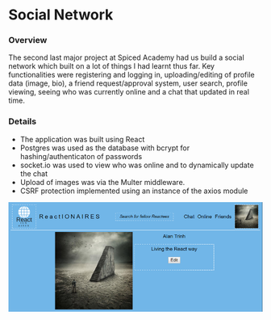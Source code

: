 # Social Network

### Overview

The second last major project at Spiced Academy had us build a social network which built on a lot of things I had learnt thus far. Key functionalities were registering and logging in, uploading/editing of profile data (image, bio), a friend request/approval system, user search, profile viewing,  seeing who was currently online and a chat that updated in real time.

### Details

- The application was built using React
- Postgres was used as the database with bcrypt for hashing/authenticaton of passwords
- socket.io was used to view who was online and to dynamically update the chat
- Upload of images was via the Multer middleware.
- CSRF protection implemented using an instance of the axios module

![Alt text](/public/images/screenshots/profile.png?raw=true "Profile")